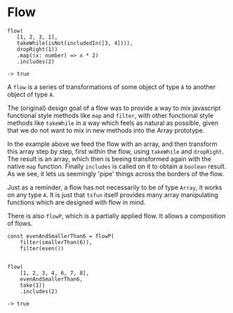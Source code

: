 # Flow

```
flow(
   [1, 2, 3, 1],
   takeWhile(isNot(includedIn([3, 4]))),
   dropRight(1))
   .map((x: number) => x * 2)
   .includes(2)
    
-> true
```

A `flow` 
is a series of transformations of some object of type `A` to another object 
of type `A`.

The  (original) design goal of a flow was to provide a way to mix javascript functional style
methods like `map` and `filter`, with other functional style methods like `takeWhile` 
in a way which feels as natural as possible, given that we do not want to mix in new methods
into the Array prototype.

In the example above we feed the flow with an array, and then transform this array step
by step, first within the flow, using `takeWhile` and `dropRight`. The result is an array,
which then is beeing transformed again with the native `map` function. Finally `includes`
is called on it to obtain a `boolean` result. As we see, it lets us seemingly 'pipe'
things across the borders of the flow.

Just as a reminder, a flow has not necessarily to be of type `Array`, it works on any
type `A`. It is just that `tsfun` itself provides many array manipulating functions which
are designed with flow in mind. 

There is also `flowP`, which is a partially applied flow. 
It allows a composition of flows.


```
const evenAndSmallerThan6 = flowP(
    filter(smallerThan(6)),
    filter(even())

  
flow(
    [1, 2, 3, 4, 6, 7, 8],
    evenAndSmallerThan6,
    take(1))
    .includes(2)

-> true
```